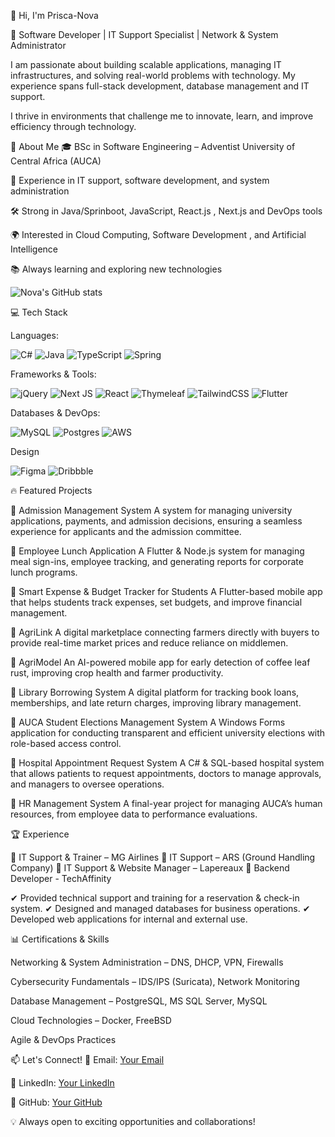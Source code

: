 👋 Hi, I'm Prisca-Nova

🚀 Software Developer | IT Support Specialist | Network & System Administrator

I am passionate about building scalable applications, managing IT infrastructures, and solving real-world problems with technology. My experience spans full-stack development, database management and IT support.

I thrive in environments that challenge me to innovate, learn, and improve efficiency through technology.

🔹 About Me
🎓 BSc in Software Engineering – Adventist University of Central Africa (AUCA)

💼 Experience in IT support, software development, and system administration

🛠️ Strong in Java/Sprinboot, JavaScript, React.js , Next.js and DevOps tools

🌍 Interested in Cloud Computing, Software Development , and Artificial Intelligence

📚 Always learning and exploring new technologies

![Nova's GitHub stats](https://github-readme-stats.vercel.app/api?username=Prisca-Nova&show_icons=true&theme=radical)

💻 Tech Stack


Languages:

![C#](https://img.shields.io/badge/c%23-%23239120.svg?style=for-the-badge&logo=csharp&logoColor=white)
![Java](https://img.shields.io/badge/java-%23ED8B00.svg?style=for-the-badge&logo=openjdk&logoColor=white)
![TypeScript](https://img.shields.io/badge/typescript-%23007ACC.svg?style=for-the-badge&logo=typescript&logoColor=white)
![Spring](https://img.shields.io/badge/spring-%236DB33F.svg?style=for-the-badge&logo=spring&logoColor=white)

Frameworks & Tools:

![jQuery](https://img.shields.io/badge/jquery-%230769AD.svg?style=for-the-badge&logo=jquery&logoColor=white)
![Next JS](https://img.shields.io/badge/Next-black?style=for-the-badge&logo=next.js&logoColor=white)
![React](https://img.shields.io/badge/react-%2320232a.svg?style=for-the-badge&logo=react&logoColor=%2361DAFB)
![Thymeleaf](https://img.shields.io/badge/Thymeleaf-%23005C0F.svg?style=for-the-badge&logo=Thymeleaf&logoColor=white)
![TailwindCSS](https://img.shields.io/badge/tailwindcss-%2338B2AC.svg?style=for-the-badge&logo=tailwind-css&logoColor=white)
![Flutter](https://img.shields.io/badge/Flutter-%2302569B.svg?style=for-the-badge&logo=Flutter&logoColor=white)

Databases & DevOps:

![MySQL](https://img.shields.io/badge/mysql-4479A1.svg?style=for-the-badge&logo=mysql&logoColor=white)
![Postgres](https://img.shields.io/badge/postgres-%23316192.svg?style=for-the-badge&logo=postgresql&logoColor=white)
![AWS](https://img.shields.io/badge/AWS-%23FF9900.svg?style=for-the-badge&logo=amazon-aws&logoColor=white)

Design 

![Figma](https://img.shields.io/badge/figma-%23F24E1E.svg?style=for-the-badge&logo=figma&logoColor=white)
![Dribbble](https://img.shields.io/badge/Dribbble-EA4C89?style=for-the-badge&logo=dribbble&logoColor=white)

🔥 Featured Projects

📌 Admission Management System
A system for managing university applications, payments, and admission decisions, ensuring a seamless experience for applicants and the admission committee.

📌 Employee Lunch Application
A Flutter & Node.js system for managing meal sign-ins, employee tracking, and generating reports for corporate lunch programs.

📌 Smart Expense & Budget Tracker for Students
A Flutter-based mobile app that helps students track expenses, set budgets, and improve financial management.

📌 AgriLink
A digital marketplace connecting farmers directly with buyers to provide real-time market prices and reduce reliance on middlemen.

📌 AgriModel
An AI-powered mobile app for early detection of coffee leaf rust, improving crop health and farmer productivity.

📌 Library Borrowing System
A digital platform for tracking book loans, memberships, and late return charges, improving library management.

📌 AUCA Student Elections Management System
A Windows Forms application for conducting transparent and efficient university elections with role-based access control.

📌 Hospital Appointment Request System
A C# & SQL-based hospital system that allows patients to request appointments, doctors to manage approvals, and managers to oversee operations.

📌 HR Management System
A final-year project for managing AUCA’s human resources, from employee data to performance evaluations.

🏆 Experience

💼 IT Support & Trainer – MG Airlines
💼 IT Support – ARS (Ground Handling Company)
💼 IT Support & Website Manager – Lapereaux
💼 Backend Developer - TechAffinity

✔ Provided technical support and training for a reservation & check-in system.
✔ Designed and managed databases for business operations.
✔ Developed web applications for internal and external use.

📊 Certifications & Skills

Networking & System Administration – DNS, DHCP, VPN, Firewalls

Cybersecurity Fundamentals – IDS/IPS (Suricata), Network Monitoring

Database Management – PostgreSQL, MS SQL Server, MySQL

Cloud Technologies – Docker, FreeBSD

Agile & DevOps Practices

📫 Let's Connect!
📩 Email: 
[Your Email](priscabirindwa5@gmail.com)

💼 LinkedIn: 
[Your LinkedIn](https://www.linkedin.com/in/prisca-nova-birindwa-a7749b203/)

📂 GitHub: 
[Your GitHub](https://github.com/Prisca-Nova)


💡 Always open to exciting opportunities and collaborations!



